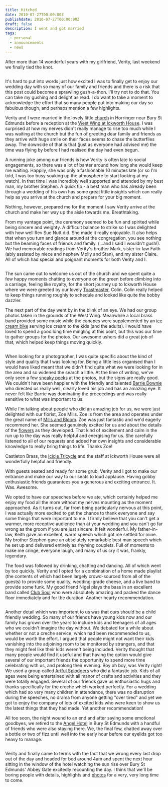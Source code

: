 ```yaml
---
title: Hitched
date: 2010-07-27T00:00:00Z
publishdate: 2010-07-27T00:00:00Z
draft: false
description: I went and got married
tags:
  - personal
  - announcements
  - news
---
```


After more than 14 wonderful years with my girlfriend, Verity, last weekend we finally tied the knot.
<!--more-->

<img src="/images/hitched-beam.jpeg" alt="">


<p>It's hard to put into words just how excited I was to finally get to enjoy our wedding day with so many of our family and friends and there is a risk that this post could become a sprawling gush-a-thon. I'll try not to do that. You can take my gushing and delight as read. I do want to take a moment to acknowledge the effort that so many people put into making our day so fabulous though, and perhaps mention a few highlights.</p>

<p>Verity and I were married in the lovely little <a href="http://www.flickr.com/photos/psd/4804940489/in/set-72157624404129727/" title="St Leonard's on Flickr - Photo Sharing!">church</a> in Horringer near Bury St Edmunds before a reception at the <a href="http://www.ickworthwestwing.co.uk/" title="The West Wing at Ickworth">West Wing at Ickworth House</a>. I was surprised at how my nerves didn't really manage to rise too much while I was waiting at the church but the fun of greeting dear family and friends as they arrive with huge smile on their faces seems to chase the butterflies away. The downside of that is that (just as everyone had advised me) the time was flying by before I had realised the day had even begun.</p>

<p>A running joke among our friends is how Verity is often late to social engagements, so there was a lot of banter around how long she would keep me waiting. Happily, she was only a fashionable 10 minutes late (or so I'm told, I was too busy soaking up the atmosphere to start looking at my watch). In that time I was incredibly well supported and attended by my best man, my brother Stephen.  A quick tip - a best man who has already been through a wedding of his own has some great little insights which can really help as you arrive at the church and prepare for your big moment.</p>

<p>Nothing, however, prepared me for the moment I saw Verity arrive at the church and make her way up the aisle towards me. Breathtaking.</p>

<p>From my vantage point, the ceremony seemed to be fun and spirited while being sincere and weighty. A difficult balance to strike so I was delighted with how well Rev Sue Nutt did. She made it really enjoyable. It also helps that when you turn and glance around at the congregation, you see nothing but the beaming faces of friends and family. (...and I said I wouldn't gush!). We had memorable readings from Verity's brother Mark, sister-in-law Faith (ably assisted by niece and nephew Molly and Stan), and my sister Claire. All of which had special and poignant moments for both Verity and I.</p>

<figure><img alt="" src="/images/hitched-leaving.jpeg" /></figure>

<p>The sun came out to welcome us out of the church and we spent quite a few happy moments chatting to everyone on the green before climbing into a carriage, feeling like royalty, for the short journey up to Ickworth House where we were greeted by our lovely <a href="http://www.flickr.com/photos/psd/4804975779/in/photostream/" title="Master of the Toast on Flickr">Toastmaster</a>, Colin.  Colin really helped to keep things running roughly to schedule and looked like quite the bobby dazzler.</p>

<p>The next part of the day went by in the blink of an eye.  We had our group photos taken in the grounds of the West Wing. Meanwhile a local brass band provided some music while the canapes were supplemented by an <a href="http://www.icicletricycle.co.uk/" title="Icicle Tricycle">ice cream bike</a> serving ice cream to the kids (and the adults).  I would have loved to spend a good long time mingling at this point, but this was our time to gather groups for the photos. Our awesome ushers did a great job of that, which helped keep things moving quickly.</p>

<figure><img alt="" src="/images/hitched-groomsmen.jpeg" /></figure>


<p>When looking for a photographer, I was quite specific about the kind of style and quality that I was looking for.  Being a little less organised than I would have liked meant that we didn't find quite what we were looking for in the area and so widened the search a little. At the time of writing, we've only seen a few <a href="http://www.barriedownie.com/index.php/wedding-photography/verity-phils-wedding-at-ickworth-house-suffolk/" title="Verity &amp; Phil&rsquo;s wedding at Ickworth House Suffolk &raquo; wedding and portrait photographer London, Sussex, Surrey, Hampshire">sneaky peeks</a> at the photos, but the signs are really good. We couldn't have been happier with the friendly and talented <a href="http://www.barriedownie.com/" title="Barrie Downie photography">Barrie Downie</a> who directed us really well, clearly loved his job and has an amazing eye.  It never felt like Barrie was dominating the proceedings and was really sensitive to what was important to us.</p>

<p>While I'm talking about people who did an amazing job for us, we were just delighted with our florist, Zoe Mills. Zoe is from the area and operates under the great name of <a href="http://millsandbloom.com/" title="Mills and Bloom - Florists based in Diss, Norfolk, UK">Mills and Bloom</a>.  Zoe was just fantastic and we'd eagerly recommend her. She seemed genuinely excited for us and about the details of the <a href="http://www.flickr.com/photos/psd/4805581012/in/set-72157624404129727/" title="Bouquet on Flickr">flowers</a> as they developed.  That kind of excitement and calm in the run up to the day was really helpful and energising for us.  She carefully listened to all of our requests and added her own insights and considerable knowledge to really bring things to life. Thanks Zoe!</p>

<p>Castleton Brass, the <a href="http://www.icicletricycle.co.uk/" title="Icicle Tricycle">Icicle Tricycle</a> and the staff at Ickworth House were all wonderfully helpful and friendly.</p>

<p>With guests seated and ready for some grub, Verity and I got to make our entrance and make our way to our seats to loud applause.  Having gobby enthusiastic friends guarantees you a generous and exciting entrance. It. Was. Awesome.</p>

<p>We opted to have our speeches before we ate, which certainly helped me enjoy my food all the more without my nerves mounting as the moment approached. As it turns out, far from being particularly nervous at this point, I was actually more excited to get the chance to thank everyone and say some things that were important to me.  I firmly believe that you can't get a warmer, more receptive audience than at your wedding and you can't go far wrong as the groom if you are just sincere. It felt wonderful.  My father-in-law, Keith gave an excellent, warm speech which got me settled for mine. My brother Stephen gave an absolutely remarkable best man speech which he set up and delivered entirely as rhyming couplets. Full of moments to make me cringe, everyone laugh, and many of us cry it was, frankly, legendary.</p>

<p>The food was followed by drinking, chatting and dancing. All of which went by too quickly. Verity and I opted for a combination of a home made playlist (the contents of which had been largely crowd-sourced from all of the guests) to provide some quality, wedding-grade cheese, and a live band to provide some funk.  My good friend Nigel plays the bass in an excellent band called <a href="http://www.clubsoulband.com/" title="Club Soul // London's hottest Funk / Soul / Jazz act for your event">Club Soul</a> who were absolutely amazing and packed the dance floor immediately and for the duration. Another hearty recommendation.</p>

<figure><img alt="" src="/images/hitched-dancing.jpeg" /></figure>

<p>Another detail which was important to us was that ours should be a child friendly wedding. So many of our friends have young kids now and our family has grown over the years to include kids and teenagers of all ages who we couldn't imagine the day without. We debated for a while about whether or not a creche service, which had been recommended to us, would be worth the effort. I argued that people might not want their kids vanishing into the adjoining room to be monitored by strangers, and that they might feel like their kids weren't being included. Verity thought that many people would find it useful and that having the option would give several of our important friends the opportunity to spend more time celebrating with us, and prolong their evening.  Boy oh boy, was Verity right!  We used a group called <a href="http://www.artfullsplodgers.com/award-winning-creche.html" title="A totally stress free wedding with a creche from Artfull Splodgers">Artful Splodgers</a> who did a fantastic job. Kids of all ages were being entertained with all manor of crafts and activities and they were totally engaged. Several of our friends gave us enthusiastic hugs and thanks specifically for the creche which worked perfectly. For a wedding which had so very many children in attendance, there was no disruption during the speeches, no drama from anyone getting "over tired" and yet we got to enjoy the company of lots of excited kids who were keen to show us the latest things that they had made. Yet another recommendation!</p>

<p>All too soon, the night wound to an end and after saying some emotional goodbyes, we retired to the <a href="http://www.theangel.co.uk/" title="The Angel Hotel, Suffolk">Angel Hotel</a> in Bury St Edmunds with a handful of friends who were also staying there. We, the final few, chatted away over a bottle or two of fizz until well into the early hour before our eyelids got too heavy to manage.</p>

<figure><img alt="" src="/images/hitched-sunrise.jpeg" /></figure>

<p>Verity and finally came to terms with the fact that we wrung every last drop out of the day and headed for bed around 4am and spent the next hour sitting in the window of the hotel watching the sun rise over Bury St Edmunds' Abbey Gate excitedly recounting the day. I think that we'll be boring people with details, highlights and <a href="http://www.flickr.com/photos/tags/pvwed/" title="Flickr photos tagged 'pvwed'">photos</a> for a very, very long time to come.</p>

<figure><img alt="" src="/images/hitched-pose.png" /></figure>







